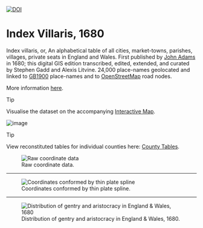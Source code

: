 [![DOI](https://zenodo.org/badge/DOI/10.5281/zenodo.4748653.svg)](https://doi.org/10.5281/zenodo.4748653)
# Index Villaris, 1680
Index villaris, or, An alphabetical table of all cities, market-towns, parishes, villages, private seats in England and Wales. First published by [John Adams](https://en.wikipedia.org/wiki/John_Adams_%28cartographer%29) in 1680; this digital GIS edition transcribed, edited, extended, and curated by Stephen Gadd and Alexis Litvine. 24,000 place-names geolocated and linked to [GB1900](https://en.wikipedia.org/wiki/GB1900) place-names and to [OpenStreetMap](https://www.openstreetmap.org/) road nodes.

More information [here](https://viaeregiae.org/wiki/Index_Villaris).

> [!TIP]
> Visualise the dataset on the accompanying [Interactive Map](https://docuracy.github.io/IndexVillaris1680/#/?/?/?/mode=points+facet=glyphs).

![image](https://github.com/docuracy/IndexVillaris1680/assets/42514781/ea27886a-945f-4594-8ea3-bd0e825f00ba)

> [!TIP]
> View reconstituted tables for individual counties here: [County Tables](https://docuracy.github.io/IndexVillaris1680/table/).

<figure>
  <img src="https://user-images.githubusercontent.com/42514781/117804978-564dd000-b250-11eb-8090-2c8a0bcc239b.jpg" alt="Raw coordinate data"/>
  <figcaption>Raw coordinate data.</figcaption>
</figure>
<hr/>
<figure>
  <img src="https://user-images.githubusercontent.com/42514781/117804983-58179380-b250-11eb-8384-999e0ec852ea.jpg" alt="Coordinates conformed by thin plate spline"/>
  <figcaption>Coordinates conformed by thin plate spline.</figcaption>
</figure>
<hr/>
<figure>
  <img src="https://user-images.githubusercontent.com/42514781/117804961-5221b280-b250-11eb-87cf-df58d32c3d30.jpg" alt="Distribution of gentry and aristocracy in England & Wales, 1680"/>
  <figcaption>Distribution of gentry and aristocracy in England & Wales, 1680.</figcaption>
</figure>
